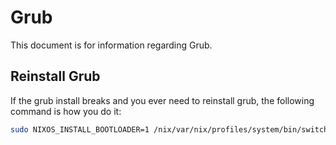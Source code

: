 # Grub

This document is for information regarding Grub.

## Reinstall Grub

If the grub install breaks and you ever need to reinstall grub, the following
command is how you do it:

```bash
sudo NIXOS_INSTALL_BOOTLOADER=1 /nix/var/nix/profiles/system/bin/switch-to-configuration boot
```

